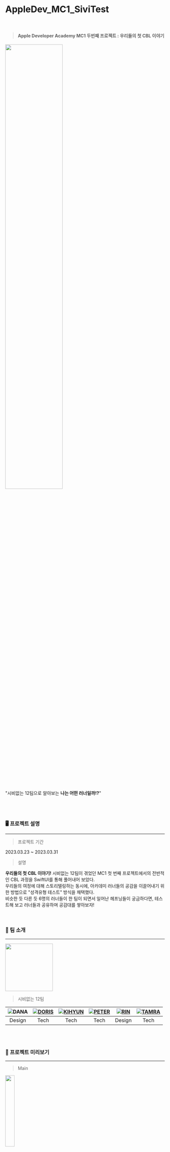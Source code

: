 # AppleDev_MC1_SiviTest
<br/>

> #### Apple Developer Academy MC1 두번째 프로젝트 : 우리들의 첫 CBL 이야기

<img src="https://user-images.githubusercontent.com/127843799/230699179-e25d639a-8782-4c1d-af2f-c144bfae6f8f.png" width="60%" height="60%">

"시비없는 12팀으로 알아보는 **나는 어떤 러너일까!?**"<br/><br/><br/><br/>




### 🖥️ 프로젝트 설명
---


> 프로젝트 기간


2023.03.23 ~ 2023.03.31


> 설명


**우리들의 첫 CBL 이야기!** 시비없는 12팀이 겪었던 MC1 첫 번째 프로젝트에서의 전반적인 CBL 과정을 SwiftUI를 통해 풀어내어 보았다.<br/>
우리들의 여정에 대해 스토리텔링하는 동시에, 아카데미 러너들의 공감을 이끌어내기 위한 방법으로 "성격유형 테스트" 방식을 채택했다.<br/>
비슷한 듯 다른 듯 6명의 러너들이 한 팀이 되면서 일어난 헤프닝들이 궁금하다면, 테스트해 보고 러너들과 공유하며 공감대를 쌓아보자!
<br/><br/><br/>



### 👥 팀 소개
---


<img src="https://github.com/SIVITEAM/AppleDev_MC1_SiviTest/blob/main/SIBI.swiftpm/Assets.xcassets/AppIcon.appiconset/AppIcon.png" width="150" height="150">


> 시비없는 12팀



![](https://github.com/SIVITEAM/AppleDev_MC1_SiviTest/blob/main/SIBI.swiftpm/Assets.xcassets/DANA%20character.imageset/KakaoTalk_Photo_2023-03-30-11-15-26%205.jpeg)DANA|![](https://github.com/SIVITEAM/AppleDev_MC1_SiviTest/blob/main/SIBI.swiftpm/Assets.xcassets/DORIS%20character.imageset/KakaoTalk_Photo_2023-03-30-11-15-26%204.jpeg)[DORIS](https://github.com/GYURI-PARK)|![](https://github.com/SIVITEAM/AppleDev_MC1_SiviTest/blob/main/SIBI.swiftpm/Assets.xcassets/KIHYUN%20character.imageset/KakaoTalk_Photo_2023-03-30-11-15-26%206.jpeg)[KIHYUN](https://github.com/leeve1247)|![](https://github.com/SIVITEAM/AppleDev_MC1_SiviTest/blob/main/SIBI.swiftpm/Assets.xcassets/PETER%20character.imageset/KakaoTalk_Photo_2023-03-30-11-15-25%201.jpeg)[PETER](https://github.com/shine-jung)|![](https://github.com/SIVITEAM/AppleDev_MC1_SiviTest/blob/main/SIBI.swiftpm/Assets.xcassets/RIN%20character.imageset/KakaoTalk_Photo_2023-03-30-11-15-25%202.jpeg)[RIN](https://github.com/dimazsr)|![](https://github.com/SIVITEAM/AppleDev_MC1_SiviTest/blob/main/SIBI.swiftpm/Assets.xcassets/TAMRA%20character.imageset/KakaoTalk_Photo_2023-03-30-11-15-25%203.jpeg)[TAMRA](https://github.com/SEOKJUN-KO)|
:---:|:---:|:---:|:---:|:---:|:---:|
Design|Tech|Tech|Tech|Design|Tech|


<br/><br/>



### 👀 프로젝트 미리보기
---
> Main


<img src="https://user-images.githubusercontent.com/127843799/230699210-3f394e99-4ef7-431c-bea4-291d464fb4a5.png" width="24%" height="24%">
<br/><br/>


> Story


<p align="left">
<img src="https://user-images.githubusercontent.com/127843799/230699287-ceb395b7-c6ee-4934-b26f-4c06737c3f18.png" width="24%" height="24%">
<img src="https://user-images.githubusercontent.com/127843799/230699288-48529dfe-b856-43e0-924f-b804b609d8a1.png" width="24%" height="24%">
<img src="https://user-images.githubusercontent.com/127843799/230699290-1384db85-dee2-4ace-a685-7bede1aa64b1.png" width="24%" height="24%">
<img src="https://user-images.githubusercontent.com/127843799/230699291-4a1e455a-f24a-452b-b0b4-c2de912e5ac4.png" width="24%" height="24%">
</p><br/><br/>


> Result


<p align="left">
<img src="https://user-images.githubusercontent.com/127843799/230699829-817c1bc5-7206-4c5e-aafa-f96fc64df748.png" width="24%" height="24%">
<img src="https://user-images.githubusercontent.com/127843799/230699830-62a86e8c-959b-4efd-b43a-9f7fbe798a51.png" width="24%" height="24%">
<img src="https://user-images.githubusercontent.com/127843799/230699832-ae3b2ea8-0d69-4362-96cb-7c3638217e23.png" width="24%" height="24%">
<img src="https://user-images.githubusercontent.com/127843799/230699834-ca560065-7d7d-4099-bc82-673399589d33.png" width="24%" height="24%">
</p>
